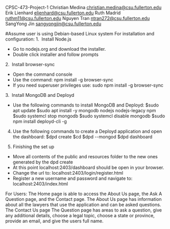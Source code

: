 CPSC-473-Project-1
Christian Medina christian.medina@csu.fullerton.edu
Erik Lienhard elienhard@csu.fullerton.edu
Ruth Madrid ruthm11@csu.fullerton.edu
Nguyen Tran ntran272@csu.fullerton.edu
SangYong Jin sangyongjin@csu.fullerton.edu

#Assume user is using Debian-based Linux system
For installation and configuration:
1.  Install Node.js
- Go to nodejs.org and download the installer.
- Double click installer and follow prompts

2.  Install browser-sync
- Open the command console
- Use the command: npm install -g browser-sync
- If you need superuser privileges use: sudo npm install -g browser-sync

3.  Install MongoDB and Deployd
- Use the following commands to install MongoDB and Deployd:
$sudo apt update
$sudo apt install -y mongodb nodejs nodejs-legacy npm
$sudo systemcl stop mongodb
$sudo systemcl disable mongodb
$sudo npm install deployd-cli -g

4.  Use the following commands to create a Deployd application and open the dashboard:
$dpd create <name>
$cd <name>
$dpd --mongod <path to mongod.exe>
$dpd dashboard

5.  Finishing the set up
- Move all contents of the public and resources folder to the new ones generated by the dpd create
- At this point localhost:2403/dashboard should be open in your browser.
- Change the url to: localhost:2403/login/register.html
- Register a new username and password and navigate to: localhost:2403/index.html

For Users:
The Home page is able to access the About Us page, the Ask A Question page, and the Contact page.
The About Us page has information about all the lawyers that use the application and can be asked questions.
The Contact Us page
The Question page has areas to ask a question, give any additional details, choose a legal topic, choose a state or province, provide an email, and give the users full name.
